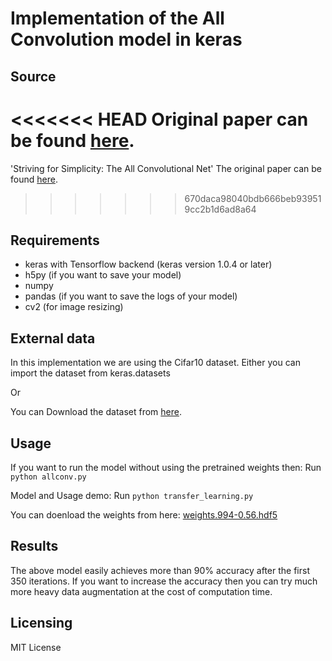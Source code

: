 # Implementation of the All Convolution model in keras

## Source

<<<<<<< HEAD
Original paper can be found [here](https://arxiv.org/abs/1412.6806#).
=======
'Striving for Simplicity: The All Convolutional Net' The original paper can be found [here](https://arxiv.org/abs/1412.6806#).
>>>>>>> 670daca98040bdb666beb939519cc2b1d6ad8a64

## Requirements

- keras with Tensorflow backend (keras version 1.0.4 or later)
- h5py (if you want to save your model)
- numpy
- pandas (if you want to save the logs of your model)
- cv2 (for image resizing)

## External data

In this implementation we are using the Cifar10 dataset. Either you can import the dataset from keras.datasets

Or

You can Download the dataset from [here](https://www.cs.toronto.edu/~kriz/cifar.html).

## Usage

If you want to run the model without using the pretrained weights then: Run `python allconv.py`

Model and Usage demo: Run `python transfer_learning.py`

You can doenload the weights from here: [weights.994-0.56.hdf5](https://doc-0s-38-docs.googleusercontent.com/docs/securesc/vpocm17pitg002qmgv62depufpsg2pjb/ll4rh66jflb55d2m3cd08nfd2bo3e6jg/1488794400000/16597602046324852878/16597602046324852878/0B3eKX5eGCnJXWkRubkl2azQ3WXc?e=download)

## Results

The above model easily achieves more than 90% accuracy after the first 350 iterations. If you want to increase the accuracy then you can try much more heavy data augmentation at the cost of computation time.

## Licensing

MIT License
